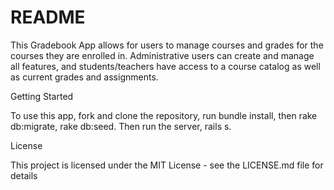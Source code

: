 # README

This Gradebook App allows for users to manage courses and grades for the courses they are enrolled in. Administrative users can create and manage all features, and students/teachers have access to a course catalog as well as current grades and assignments.

Getting Started

To use this app, fork and clone the repository, run bundle install, then rake db:migrate, rake db:seed. Then run the server, rails s.

License

This project is licensed under the MIT License - see the LICENSE.md file for details
